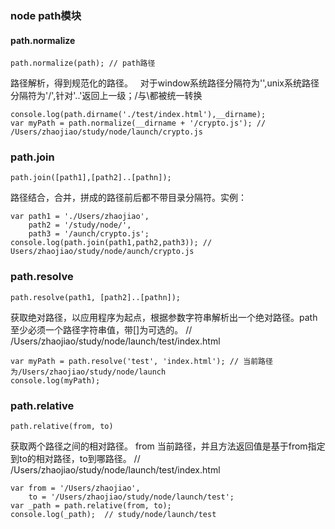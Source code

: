 ### node path模块
#### path.normalize
```
path.normalize(path); // path路径
```
路径解析，得到规范化的路径。  
对于window系统路径分隔符为'\',unix系统路径分隔符为'/',针对'..'返回上一级；/与\\都被统一转换
```
console.log(path.dirname('./test/index.html'),__dirname);
var myPath = path.normalize(__dirname + '/crypto.js'); //  /Users/zhaojiao/study/node/launch/crypto.js
```
### path.join
```
path.join([path1],[path2]..[pathn]);
```
路径结合，合并，拼成的路径前后都不带目录分隔符。实例：
```
var path1 = './Users/zhaojiao',
	path2 = '/study/node/',
	path3 = '/aunch/crypto.js';
console.log(path.join(path1,path2,path3)); // Users/zhaojiao/study/node/aunch/crypto.js
```

### path.resolve
```
path.resolve(path1, [path2]..[pathn]);
```
获取绝对路径，以应用程序为起点，根据参数字符串解析出一个绝对路径。path至少必须一个路径字符串值，带[]为可选的。
//  /Users/zhaojiao/study/node/launch/test/index.html
```
var myPath = path.resolve('test', 'index.html'); // 当前路径为/Users/zhaojiao/study/node/launch
console.log(myPath);
```

### path.relative
```
path.relative(from, to)
```
获取两个路径之间的相对路径。 from 当前路径，并且方法返回值是基于from指定到to的相对路径，to到哪路径。
//  /Users/zhaojiao/study/node/launch/test/index.html
```
var from = '/Users/zhaojiao',
    to = '/Users/zhaojiao/study/node/launch/test';
var _path = path.relative(from, to);
console.log(_path);  // study/node/launch/test
```
